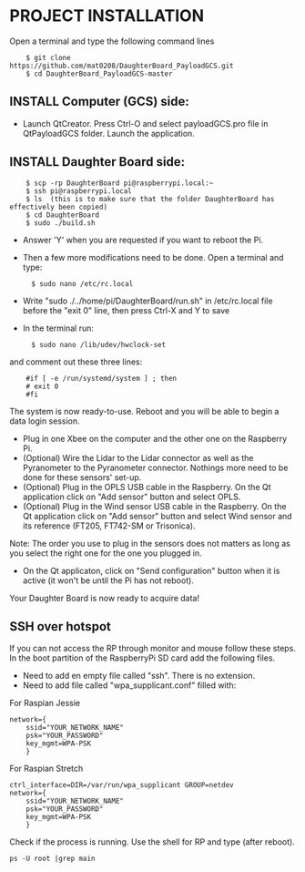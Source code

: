 # PROJECT INSTALLATION
Open a terminal and type the following command lines

		$ git clone https://github.com/mat0208/DaughterBoard_PayloadGCS.git
		$ cd DaughterBoard_PayloadGCS-master
	
## INSTALL Computer (GCS) side:

- Launch QtCreator. Press Ctrl-O and select payloadGCS.pro file in QtPayloadGCS folder. Launch the application. 
	
## INSTALL Daughter Board side:
	
		$ scp -rp DaughterBoard pi@raspberrypi.local:~
		$ ssh pi@raspberrypi.local
		$ ls  (this is to make sure that the folder DaughterBoard has effectively been copied)
		$ cd DaughterBoard
		$ sudo ./build.sh
	
- Answer 'Y' when you are requested if you want to reboot the Pi.
- Then a few more modifications need to be done. Open a terminal and type:

		$ sudo nano /etc/rc.local

- Write "sudo ./../home/pi/DaughterBoard/run.sh" in /etc/rc.local file before the "exit 0" line, then press Ctrl-X and Y to save
- In the terminal run: 

		$ sudo nano /lib/udev/hwclock-set 
		
and comment out these three lines:

		#if [ -e /run/systemd/system ] ; then
		# exit 0
		#fi

The system is now ready-to-use. Reboot and you will be able to begin a data login session.

- Plug in one Xbee on the computer and the other one on the Raspberry Pi.
- (Optional) Wire the Lidar to the Lidar connector as well as the Pyranometer to the Pyranometer connector. Nothings more need to be done for these sensors' set-up.
- (Optional) Plug in the OPLS USB cable in the Raspberry. On the Qt application click on "Add sensor" button and select OPLS.
- (Optional) Plug in the Wind sensor USB cable in the Raspberry. On the Qt application click on "Add sensor" button and select Wind sensor and its reference (FT205, FT742-SM or Trisonica).

Note: The order you use to plug in the sensors does not matters as long as you select the right one for the one you plugged in.
	
- On the Qt applicaton, click on "Send configuration" button when it is active (it won't be until the Pi has not reboot).

Your Daughter Board is now ready to acquire data!

## SSH over hotspot
If you can not access the RP through monitor and mouse follow these steps. In the boot partition of the RaspberryPi SD card add the following files.
 - Need to add en empty file called "ssh". There is no extension. 
 - Need to add file called "wpa_supplicant.conf" filled with: 
 
 For Raspian Jessie
 
 	network={
		ssid="YOUR_NETWORK_NAME"
		psk="YOUR_PASSWORD"
		key_mgmt=WPA-PSK
		}
		
 For Raspian Stretch
 
   	ctrl_interface=DIR=/var/run/wpa_supplicant GROUP=netdev
 	network={
		ssid="YOUR_NETWORK_NAME"
		psk="YOUR_PASSWORD"
		key_mgmt=WPA-PSK
		}
		
Check if the process is running. Use the shell for RP and type (after reboot). 

	ps -U root |grep main
